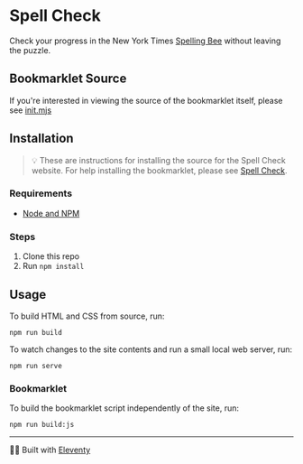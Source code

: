 # Spell Check

Check your progress in the New York Times [Spelling Bee] without leaving the puzzle.

## Bookmarklet Source

If you're interested in viewing the source of the bookmarklet itself, please see [init.mjs](https://github.com/ashur/spellcheck/blob/main/src/scripts/init.mjs)

## Installation

> 💡 These are instructions for installing the source for the Spell Check website. For help installing the bookmarklet, please see [Spell Check].

### Requirements

- [Node and NPM](https://nodejs.org)

### Steps

1. Clone this repo
1. Run `npm install`

## Usage

To build HTML and CSS from source, run:

```
npm run build
```

To watch changes to the site contents and run a small local web server, run:

```
npm run serve
```

### Bookmarklet

To build the bookmarklet script independently of the site, run:

```
npm run build:js
```

---

🎈🐀 Built with [Eleventy]

[Eleventy]: https://11ty.dev
[Spell Check]: https://spellcheck.fun
[Spelling Bee]: https://www.nytimes.com/puzzles/spelling-bee
